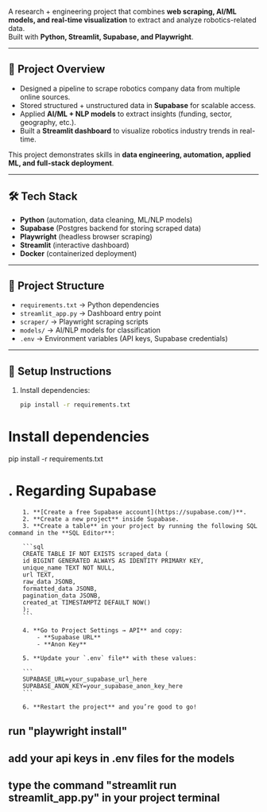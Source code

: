 A research + engineering project that combines **web scraping, AI/ML models, and real-time visualization** to extract and analyze robotics-related data.  
Built with **Python, Streamlit, Supabase, and Playwright**.

---

## 🚀 Project Overview
- Designed a pipeline to scrape robotics company data from multiple online sources.  
- Stored structured + unstructured data in **Supabase** for scalable access.  
- Applied **AI/ML + NLP models** to extract insights (funding, sector, geography, etc.).  
- Built a **Streamlit dashboard** to visualize robotics industry trends in real-time.  

This project demonstrates skills in **data engineering, automation, applied ML, and full-stack deployment**.

---

## 🛠️ Tech Stack
- **Python** (automation, data cleaning, ML/NLP models)  
- **Supabase** (Postgres backend for storing scraped data)  
- **Playwright** (headless browser scraping)  
- **Streamlit** (interactive dashboard)  
- **Docker** (containerized deployment)  

---

## 📂 Project Structure
- `requirements.txt` → Python dependencies  
- `streamlit_app.py` → Dashboard entry point  
- `scraper/` → Playwright scraping scripts  
- `models/` → AI/NLP models for classification  
- `.env` → Environment variables (API keys, Supabase credentials)  

---

## 🔧 Setup Instructions
1. Install dependencies:  
   ```bash
   pip install -r requirements.txt

#  Install dependencies
pip install -r requirements.txt


# . Regarding Supabase   
        1. **[Create a free Supabase account](https://supabase.com/)**.
        2. **Create a new project** inside Supabase.
        3. **Create a table** in your project by running the following SQL command in the **SQL Editor**:
        
        ```sql
        CREATE TABLE IF NOT EXISTS scraped_data (
        id BIGINT GENERATED ALWAYS AS IDENTITY PRIMARY KEY,
        unique_name TEXT NOT NULL,
        url TEXT,
        raw_data JSONB,        
        formatted_data JSONB, 
        pagination_data JSONB,
        created_at TIMESTAMPTZ DEFAULT NOW()
        );
        ```

        4. **Go to Project Settings → API** and copy:
            - **Supabase URL**
            - **Anon Key**
        
        5. **Update your `.env` file** with these values:
        
        ```
        SUPABASE_URL=your_supabase_url_here
        SUPABASE_ANON_KEY=your_supabase_anon_key_here
        ```

        6. **Restart the project** and you’re good to go! 


##  run "playwright install"

## add your api keys in .env files for the models 

## type the command "streamlit run streamlit_app.py" in your project terminal


